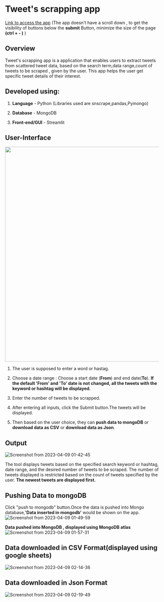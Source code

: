 # Tweet's scrapping app #

[Link to access the app](https://arthimurali-twitter-scrapping-tool.hf.space/)
(The app doesn't have a scroll down , to get the visibility of buttons below the **submit** Button, minimize the size of the page **(ctrl + - )** )

**Overview**
------------
Tweet's scrapping app is a application that enables users to extract tweets from scattered tweet data, based on the search term,data range,count of tweets to be scraped , given by the user. This app  helps the user get specific tweet details of their interest.

**Developed using:**
------------
1. **Language** - Python (Libraries used are snscrape,pandas,Pymongo)

2. **Database** - MongoDB

3. **Front-end/GUI** - Streamlit


**User-Interface**
------------

<img src="https://user-images.githubusercontent.com/112666126/230741692-3efad137-8173-4f21-b328-6b2a3cc2c55b.png" width="600" height="700">



1. The user is supposed to enter a word or hastag.

2. Choose a date range : Choose a start date (**From**) and end date(**To**). **If the default 'From' and 'To' date is not changed, all the tweets with the keyword or hashtag will be displayed.**

3. Enter the number of tweets to be scrapped.

4. After entering all inputs, click the Submit button.The tweets will be displayed.

5. Then based on the user choice, they can **push data to mongoDB** or **download data as CSV** or **download data as Json**.


**Output**
------------

![Screenshot from 2023-04-09 01-42-45](https://user-images.githubusercontent.com/112666126/230740831-ff783490-f778-4280-9b03-c29fcdf22952.png)


The tool displays tweets based on the specified search keyword or hashtag, date range, and the desired number of tweets to be scraped. The number of tweets displayed is restricted based on the count of tweets specified by the user. **The newest tweets are displayed first.**


**Pushing Data to mongoDB**
------------
Click "push to mongodb" button.Once the data is pushed into Mongo database,**'Data inserted in mongodb'** would be shown on the app.
![Screenshot from 2023-04-09 01-49-59](https://user-images.githubusercontent.com/112666126/230741249-0e58e235-9697-4ce8-903c-b0cd8b2b006b.png)

**Data pushed into MongoDB , displayed using MongoDB atlas**
![Screenshot from 2023-04-09 01-57-31](https://user-images.githubusercontent.com/112666126/230741330-c0a48157-bdbe-4f11-bd30-9f2b795e5e57.png)



**Data downloaded in CSV Format(displayed using google sheets)**
------------
![Screenshot from 2023-04-09 02-14-36](https://user-images.githubusercontent.com/112666126/230741862-253fe3f5-7634-4629-a3f3-37a3561bae13.png) 

**Data downloaded in Json Format**
------------
![Screenshot from 2023-04-09 02-19-49](https://user-images.githubusercontent.com/112666126/230742074-7b0f42fd-3fa8-435e-9700-1644946ec746.png)
